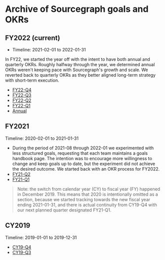 # Archive of Sourcegraph goals and OKRs

## FY2022 (current)

- Timeline: 2021-02-01 to 2022-01-31

In FY22, we started the year off with the intent to have both annual and quarterly OKRs. Roughly halfway through the year, we determined annual OKRs weren't keeping pace with Sourcegraph's growth and scale. We reverted back to quarterly OKRs as they better aligned long-term strategy with short-term execution.

- [FY22-Q4](2022_Q4.md)
- [FY22-Q3](2022_q3.md)
- [FY22-Q2](2022_q2.md)
- [FY22-Q1](2022_q1.md)
- [Annual](2022_annual.md)

## FY2021

Timeline: 2020-02-01 to 2021-01-31

- During the period of 2021-08 through 2022-01 we experimented with less structured goals, requesting that each team maintains a goals handbook page. The intention was to encourage more willingness to change and keep goals up to date, but the experiment did not achieve the desired outcome. We started back with an OKR process for FY2022.
- [FY21-Q2](2021_q2.md)
- [FY21-Q1](2021_q1.md)

> Note: the switch from calendar year (CY) to fiscal year (FY) happened in December 2019. This means that 2020 is intentionally omitted as a section, because we started tracking towards the new fiscal year ending 2021-01-31, and there is actual continuity from CY19-Q4 with our next planned quarter designated FY21-Q1.

## CY2019

Timeline: 2019-01-01 to 2019-12-31

- [CY19-Q4](2019_q4.md)
- [CY19-Q3](2019_q3.md)
